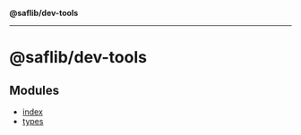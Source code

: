 **@saflib/dev-tools**

***

# @saflib/dev-tools

## Modules

- [index](index/index.md)
- [types](types/index.md)

